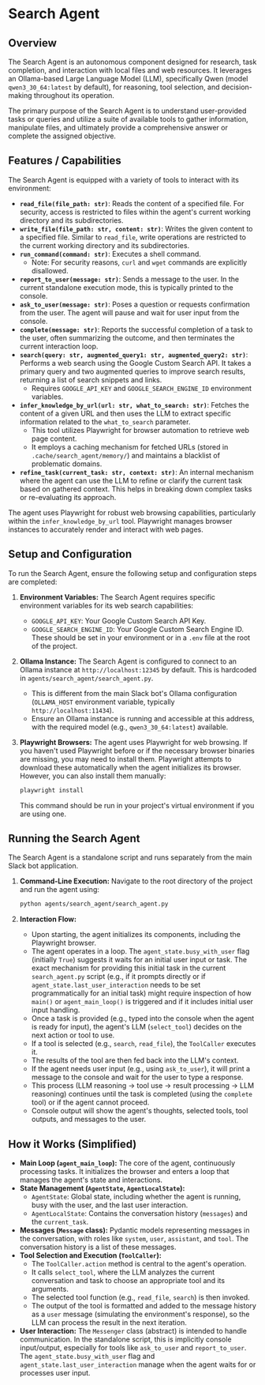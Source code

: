 # Search Agent

## Overview
The Search Agent is an autonomous component designed for research, task completion, and interaction with local files and web resources. It leverages an Ollama-based Large Language Model (LLM), specifically Qwen (model `qwen3_30_64:latest` by default), for reasoning, tool selection, and decision-making throughout its operation.

The primary purpose of the Search Agent is to understand user-provided tasks or queries and utilize a suite of available tools to gather information, manipulate files, and ultimately provide a comprehensive answer or complete the assigned objective.

## Features / Capabilities

The Search Agent is equipped with a variety of tools to interact with its environment:

-   **`read_file(file_path: str)`**: Reads the content of a specified file. For security, access is restricted to files within the agent's current working directory and its subdirectories.
-   **`write_file(file_path: str, content: str)`**: Writes the given content to a specified file. Similar to `read_file`, write operations are restricted to the current working directory and its subdirectories.
-   **`run_command(command: str)`**: Executes a shell command.
    *   Note: For security reasons, `curl` and `wget` commands are explicitly disallowed.
-   **`report_to_user(message: str)`**: Sends a message to the user. In the current standalone execution mode, this is typically printed to the console.
-   **`ask_to_user(message: str)`**: Poses a question or requests confirmation from the user. The agent will pause and wait for user input from the console.
-   **`complete(message: str)`**: Reports the successful completion of a task to the user, often summarizing the outcome, and then terminates the current interaction loop.
-   **`search(query: str, augmented_query1: str, augmented_query2: str)`**: Performs a web search using the Google Custom Search API. It takes a primary query and two augmented queries to improve search results, returning a list of search snippets and links.
    *   Requires `GOOGLE_API_KEY` and `GOOGLE_SEARCH_ENGINE_ID` environment variables.
-   **`infer_knowledge_by_url(url: str, what_to_search: str)`**: Fetches the content of a given URL and then uses the LLM to extract specific information related to the `what_to_search` parameter.
    *   This tool utilizes Playwright for browser automation to retrieve web page content.
    *   It employs a caching mechanism for fetched URLs (stored in `.cache/search_agent/memory/`) and maintains a blacklist of problematic domains.
-   **`refine_task(current_task: str, context: str)`**: An internal mechanism where the agent can use the LLM to refine or clarify the current task based on gathered context. This helps in breaking down complex tasks or re-evaluating its approach.

The agent uses Playwright for robust web browsing capabilities, particularly within the `infer_knowledge_by_url` tool. Playwright manages browser instances to accurately render and interact with web pages.

## Setup and Configuration

To run the Search Agent, ensure the following setup and configuration steps are completed:

1.  **Environment Variables:**
    The Search Agent requires specific environment variables for its web search capabilities:
    *   `GOOGLE_API_KEY`: Your Google Custom Search API Key.
    *   `GOOGLE_SEARCH_ENGINE_ID`: Your Google Custom Search Engine ID.
    These should be set in your environment or in a `.env` file at the root of the project.

2.  **Ollama Instance:**
    The Search Agent is configured to connect to an Ollama instance at `http://localhost:12345` by default. This is hardcoded in `agents/search_agent/search_agent.py`.
    *   This is different from the main Slack bot's Ollama configuration (`OLLAMA_HOST` environment variable, typically `http://localhost:11434`).
    *   Ensure an Ollama instance is running and accessible at this address, with the required model (e.g., `qwen3_30_64:latest`) available.

3.  **Playwright Browsers:**
    The agent uses Playwright for web browsing. If you haven't used Playwright before or if the necessary browser binaries are missing, you may need to install them. Playwright attempts to download these automatically when the agent initializes its browser. However, you can also install them manually:
    ```bash
    playwright install
    ```
    This command should be run in your project's virtual environment if you are using one.

## Running the Search Agent

The Search Agent is a standalone script and runs separately from the main Slack bot application.

1.  **Command-Line Execution:**
    Navigate to the root directory of the project and run the agent using:
    ```bash
    python agents/search_agent/search_agent.py
    ```

2.  **Interaction Flow:**
    *   Upon starting, the agent initializes its components, including the Playwright browser.
    *   The agent operates in a loop. The `agent_state.busy_with_user` flag (initially `True`) suggests it waits for an initial user input or task. The exact mechanism for providing this initial task in the current `search_agent.py` script (e.g., if it prompts directly or if `agent_state.last_user_interaction` needs to be set programmatically for an initial task) might require inspection of how `main()` or `agent_main_loop()` is triggered and if it includes initial user input handling.
    *   Once a task is provided (e.g., typed into the console when the agent is ready for input), the agent's LLM (`select_tool`) decides on the next action or tool to use.
    *   If a tool is selected (e.g., `search`, `read_file`), the `ToolCaller` executes it.
    *   The results of the tool are then fed back into the LLM's context.
    *   If the agent needs user input (e.g., using `ask_to_user`), it will print a message to the console and wait for the user to type a response.
    *   This process (LLM reasoning -> tool use -> result processing -> LLM reasoning) continues until the task is completed (using the `complete` tool) or if the agent cannot proceed.
    *   Console output will show the agent's thoughts, selected tools, tool outputs, and messages to the user.

## How it Works (Simplified)

-   **Main Loop (`agent_main_loop`):** The core of the agent, continuously processing tasks. It initializes the browser and enters a loop that manages the agent's state and interactions.
-   **State Management (`AgentState`, `AgentLocalState`):**
    *   `AgentState`: Global state, including whether the agent is running, busy with the user, and the last user interaction.
    *   `AgentLocalState`: Contains the conversation history (`messages`) and the `current_task`.
-   **Messages (`Message` class):** Pydantic models representing messages in the conversation, with roles like `system`, `user`, `assistant`, and `tool`. The conversation history is a list of these messages.
-   **Tool Selection and Execution (`ToolCaller`):**
    *   The `ToolCaller.action` method is central to the agent's operation.
    *   It calls `select_tool`, where the LLM analyzes the current conversation and task to choose an appropriate tool and its arguments.
    *   The selected tool function (e.g., `read_file`, `search`) is then invoked.
    *   The output of the tool is formatted and added to the message history as a `user` message (simulating the environment's response), so the LLM can process the result in the next iteration.
-   **User Interaction:** The `Messenger` class (abstract) is intended to handle communication. In the standalone script, this is implicitly console input/output, especially for tools like `ask_to_user` and `report_to_user`. The `agent_state.busy_with_user` flag and `agent_state.last_user_interaction` manage when the agent waits for or processes user input.

